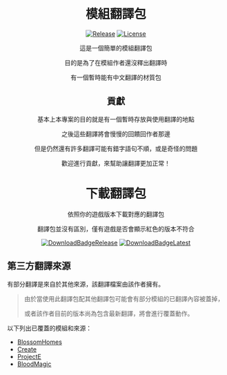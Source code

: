 <!-- markdownlint-configure-file {
  "MD033": false,
  "MD041": false
} -->

<div align="center">

# 模組翻譯包

[![Release](https://img.shields.io/github/v/release/xMikux/ModsTranslationPack?label=%E7%99%BC%E4%BD%88%E7%89%88&style=for-the-badge)](https://github.com/xMikux/ModsTranslationPack/releases/latest)
[![License](https://img.shields.io/github/license/xMikux/ModsTranslationPack?style=for-the-badge)](https://github.com/xMikux/ModsTranslationPack/blob/main/LICENSE)

這是一個簡單的模組翻譯包

目的是為了在模組作者還沒釋出翻譯時

有一個暫時能有中文翻譯的材質包

## 貢獻

基本上本專案的目的就是有一個暫時存放與使用翻譯的地點

之後這些翻譯將會慢慢的回饋回作者那邊

但是仍然還有許多翻譯可能有錯字語句不順，或是奇怪的問題

歡迎進行貢獻，來幫助讓翻譯更加正常！

</div>

<div align="center">

# 下載翻譯包

依照你的遊戲版本下載對應的翻譯包

翻譯包並沒有區別，僅有遊戲是否會顯示紅色的版本不符合

[![DownloadBadgeRelease](https://img.shields.io/github/downloads/xMikux/ModsTranslationPack/latest/total?label=下載發佈版&logo=DocuSign&style=for-the-badge)](https://github.com/xMikux/ModsTranslationPack/releases/latest)
[![DownloadBadgeLatest](https://img.shields.io/github/downloads/xMikux/ModsTranslationPack/total?label=下載測試版&logo=DocuSign&style=for-the-badge)](https://github.com/xMikux/ModsTranslationPack/releases/tag/latest)

</div>

## 第三方翻譯來源

有部分翻譯是來自於其他來源，該翻譯檔案由該作者擁有。

> 由於當使用此翻譯包配其他翻譯包可能會有部分模組的已翻譯內容被蓋掉，
>
> 或者該作者目前的版本尚為包含最新翻譯，將會進行覆蓋動作。

以下列出已覆蓋的模組和來源：

- [BlossomHomes](https://github.com/BlossomMods/BlossomHomes)
- [Create](https://github.com/Creators-of-Create/Create)
- [ProjectE](https://grant88.pixnet.net/blog/post/43364803)
- [BloodMagic](https://forum.gamer.com.tw/C.php?bsn=18673&snA=197467)
